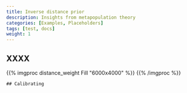 ```yaml
---
title: Inverse distance prior
description: Insights from metapopulation theory
categories: [Examples, Placeholders]
tags: [test, docs]
weight: 1
---
```


## XXXX

{{% imgproc distance_weight Fill "6000x4000" %}}
{{% /imgproc %}}


```
## Calibrating

```
